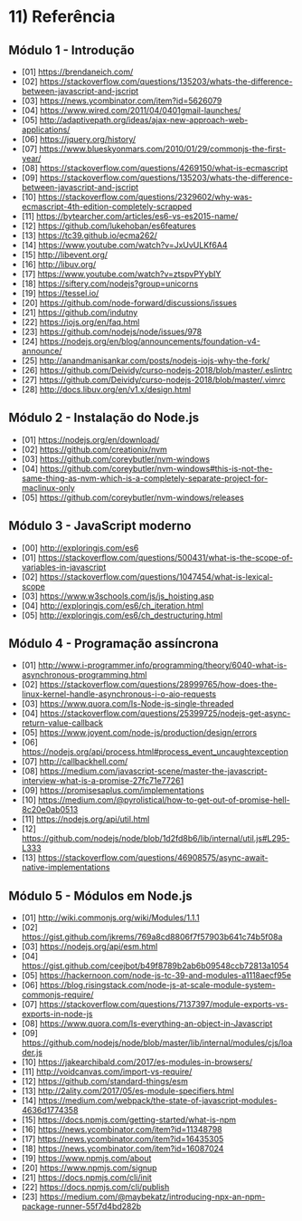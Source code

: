 # 11) Referência

## Módulo 1 - Introdução
- [01] https://brendaneich.com/
- [02] https://stackoverflow.com/questions/135203/whats-the-difference-between-javascript-and-jscript
- [03] https://news.ycombinator.com/item?id=5626079
- [04] https://www.wired.com/2011/04/0401gmail-launches/
- [05] http://adaptivepath.org/ideas/ajax-new-approach-web-applications/
- [06] https://jquery.org/history/
- [07] https://www.blueskyonmars.com/2010/01/29/commonjs-the-first-year/
- [08] https://stackoverflow.com/questions/4269150/what-is-ecmascript
- [09] https://stackoverflow.com/questions/135203/whats-the-difference-between-javascript-and-jscript
- [10] https://stackoverflow.com/questions/2329602/why-was-ecmascript-4th-edition-completely-scrapped
- [11] https://bytearcher.com/articles/es6-vs-es2015-name/
- [12] https://github.com/lukehoban/es6features
- [13] https://tc39.github.io/ecma262/
- [14] https://www.youtube.com/watch?v=JxUvULKf6A4
- [15] http://libevent.org/
- [16] http://libuv.org/
- [17] https://www.youtube.com/watch?v=ztspvPYybIY
- [18] https://siftery.com/nodejs?group=unicorns
- [19] https://tessel.io/
- [20] https://github.com/node-forward/discussions/issues
- [21] https://github.com/indutny
- [22] https://iojs.org/en/faq.html
- [23] https://github.com/nodejs/node/issues/978
- [24] https://nodejs.org/en/blog/announcements/foundation-v4-announce/
- [25] http://anandmanisankar.com/posts/nodejs-iojs-why-the-fork/
- [26] https://github.com/Deividy/curso-nodejs-2018/blob/master/.eslintrc
- [27] https://github.com/Deividy/curso-nodejs-2018/blob/master/.vimrc
- [28] http://docs.libuv.org/en/v1.x/design.html

## Módulo 2 - Instalação do Node.js
- [01] https://nodejs.org/en/download/
- [02] https://github.com/creationix/nvm
- [03] https://github.com/coreybutler/nvm-windows
- [04] https://github.com/coreybutler/nvm-windows#this-is-not-the-same-thing-as-nvm-which-is-a-completely-separate-project-for-maclinux-only
- [05] https://github.com/coreybutler/nvm-windows/releases

## Módulo 3 - JavaScript moderno
- [00] http://exploringjs.com/es6
- [01] https://stackoverflow.com/questions/500431/what-is-the-scope-of-variables-in-javascript
- [02] https://stackoverflow.com/questions/1047454/what-is-lexical-scope
- [03] https://www.w3schools.com/js/js_hoisting.asp
- [04] http://exploringjs.com/es6/ch_iteration.html
- [05] http://exploringjs.com/es6/ch_destructuring.html


## Módulo 4 - Programação assíncrona
- [01] http://www.i-programmer.info/programming/theory/6040-what-is-asynchronous-programming.html
- [02] https://stackoverflow.com/questions/28999765/how-does-the-linux-kernel-handle-asynchronous-i-o-aio-requests
- [03] https://www.quora.com/Is-Node-js-single-threaded
- [04] https://stackoverflow.com/questions/25399725/nodejs-get-async-return-value-callback
- [05] https://www.joyent.com/node-js/production/design/errors
- [06] https://nodejs.org/api/process.html#process_event_uncaughtexception
- [07] http://callbackhell.com/
- [08] https://medium.com/javascript-scene/master-the-javascript-interview-what-is-a-promise-27fc71e77261
- [09] https://promisesaplus.com/implementations
- [10] https://medium.com/@pyrolistical/how-to-get-out-of-promise-hell-8c20e0ab0513
- [11] https://nodejs.org/api/util.html
- [12] https://github.com/nodejs/node/blob/1d2fd8b6/lib/internal/util.js#L295-L333
- [13] https://stackoverflow.com/questions/46908575/async-await-native-implementations

## Módulo 5 - Módulos em Node.js
- [01] http://wiki.commonjs.org/wiki/Modules/1.1.1
- [02] https://gist.github.com/jkrems/769a8cd8806f7f57903b641c74b5f08a
- [03] https://nodejs.org/api/esm.html
- [04] https://gist.github.com/ceejbot/b49f8789b2ab6b09548ccb72813a1054
- [05] https://hackernoon.com/node-js-tc-39-and-modules-a1118aecf95e
- [06] https://blog.risingstack.com/node-js-at-scale-module-system-commonjs-require/
- [07] https://stackoverflow.com/questions/7137397/module-exports-vs-exports-in-node-js
- [08] https://www.quora.com/Is-everything-an-object-in-Javascript
- [09] https://github.com/nodejs/node/blob/master/lib/internal/modules/cjs/loader.js
- [10] https://jakearchibald.com/2017/es-modules-in-browsers/
- [11] http://voidcanvas.com/import-vs-require/
- [12] https://github.com/standard-things/esm
- [13] http://2ality.com/2017/05/es-module-specifiers.html
- [14] https://medium.com/webpack/the-state-of-javascript-modules-4636d1774358
- [15] https://docs.npmjs.com/getting-started/what-is-npm
- [16] https://news.ycombinator.com/item?id=11348798
- [17] https://news.ycombinator.com/item?id=16435305
- [18] https://news.ycombinator.com/item?id=16087024
- [19] https://www.npmjs.com/about
- [20] https://www.npmjs.com/signup
- [21] https://docs.npmjs.com/cli/init
- [22] https://docs.npmjs.com/cli/publish
- [23] https://medium.com/@maybekatz/introducing-npx-an-npm-package-runner-55f7d4bd282b
